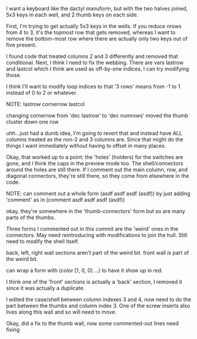 I want a keyboard like the dactyl manuform, but with the two halves joined, 5x3 keys in each well, and 2 thumb keys on each side.

First, I'm trying to get actually 5x3 keys in the wells. If you reduce nrows from 4 to 3, it's the topmost row that gets removed, whereas I want to remove the bottom-most row where there are actually only two keys out of five present.

I found code that treated columns 2 and 3 differently and removed that conditional. Next, I think I need to fix the webbing. There are vars lastrow and lastcol which I think are used as off-by-one indices, I can try modifying those.

I think I'll want to modify loop indices to that '3 rows' means from -1 to 1 instead of 0 to 2 or whatever.

NOTE:
lastrow
cornerrow
lastcol

changing cornerrow from 'dec lastrow' to 'dec numrows' moved the thumb cluster down one row

uhh...just had a dumb idea, I'm going to revert that and instead have ALL columns treated as the non-2 and 3 columns are. Since that might do the things I want immediately without having to offset in many places.

Okay, that worked up to a point: the 'holes' (holders) for the switches are gone, and I think the caps in the preview mode too. The shell/connectors around the holes are still there. If I comment out the main column, row, and diagonal connectors, they're still there, so they come from elsewhere in the code.

NOTE: can comment out a whole form (asdf asdf asdf (asdf)) by just adding 'comment' as in (comment asdf asdf asdf (asdf))

okay, they're somewhere in the 'thumb-connectors' form but so are many parts of the thumbs.

Three forms I commented out in this commit are the 'weird' ones in the connectors. May need reintroducing with modifications to join the hull.
Still need to modify the shell itself.

back, left, right wall sections aren't part of the weird bit.
front wall *is* part of the weird bit.

can wrap a form with (color [1, 0, 0] ...) to have it show up in red.

I think one of the 'front' sections is actually a 'back' section, I removed it since it was actually a duplicate.

I edited the case/shell between column indexes 3 and 4, now need to do the part between the thumbs and column index 3. One of the screw inserts also lives along this wall and so will need to move.

Okay, did a fix to the thumb wall, now some commented-out lines need fixing